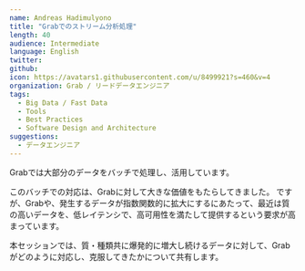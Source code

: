 ```yaml
---
name: Andreas Hadimulyono
title: "Grabでのストリーム分析処理"
length: 40
audience: Intermediate
language: English
twitter: 
github: 
icon: https://avatars1.githubusercontent.com/u/8499921?s=460&v=4
organization: Grab / リードデータエンジニア
tags:
  - Big Data / Fast Data
  - Tools
  - Best Practices
  - Software Design and Architecture
suggestions:
  - データエンジニア
---
```

Grabでは大部分のデータをバッチで処理し、活用しています。

このバッチでの対応は、Grabに対して大きな価値をもたらしてきました。
ですが、Grabや、発生するデータが指数関数的に拡大にするにあたって、最近は質の高いデータを、低レイテンシで、高可用性を満たして提供するという要求が高まっています。

本セッションでは、質・種類共に爆発的に増大し続けるデータに対して、Grabがどのように対応し、克服してきたかについて共有します。

